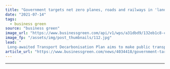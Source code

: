 ```yaml
---
title: "Government targets net zero planes, roads and railways in 'landmark' green transport strategy"
date: "2021-07-14"
tags: 
  - business green
source: "business green"
image_url: "https://www.businessgreen.com/api/v1/wps/a31dbd9/132eb1c8-cba5-4163-9477-b489e309dda2/3/iStock-532104434-uk-transport-london-road-rail-185x114.jpg"
image_fp: "/assets/img/post_thumbnails/112.jpg"
lead: "
 Long-awaited Transport Decarbonisation Plan aims to make public transport, walking and cycling 'natural first choice' for UK journeys ..."
article_url: "https://www.businessgreen.com/news/4034418/government-targets-net-zero-planes-roads-railways-landmark-green-transport-strategy"
---
```


---
